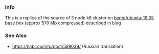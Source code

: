 ### Info

This is a replica of the source of 3 node k8 cluster on [bento/ubuntu-18.05](https://app.vagrantup.com/bento/boxes/ubuntu-18.04) base box (approx 570 Mb compressed) described in [blog](https://devopscube.com/kubernetes-cluster-vagrant/)

### See Also
   * https://habr.com/ru/post/599039/ (Russian translation)
